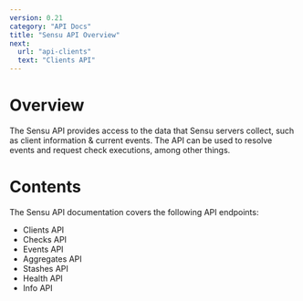 ```yaml
---
version: 0.21
category: "API Docs"
title: "Sensu API Overview"
next:
  url: "api-clients"
  text: "Clients API"
---
```


# Overview

The Sensu API provides access to the data that Sensu servers collect, such as client information & current events. The API can be used to resolve events and request check executions, among other things.

# Contents

The Sensu API documentation covers the following API endpoints:

- Clients API
- Checks API
- Events API
- Aggregates API
- Stashes API
- Health API
- Info API
